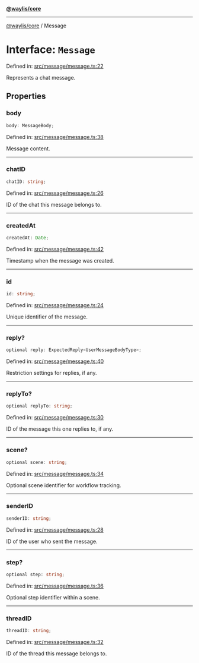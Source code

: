 [**@waylis/core**](../index.md)

***

[@waylis/core](../index.md) / Message

# Interface: `Message`

Defined in: [src/message/message.ts:22](https://github.com/waylis/core/blob/ec4e52cc907d26692651cc5868e974b2792624f2/src/message/message.ts#L22)

Represents a chat message.

## Properties

### body

```ts
body: MessageBody;
```

Defined in: [src/message/message.ts:38](https://github.com/waylis/core/blob/ec4e52cc907d26692651cc5868e974b2792624f2/src/message/message.ts#L38)

Message content.

***

### chatID

```ts
chatID: string;
```

Defined in: [src/message/message.ts:26](https://github.com/waylis/core/blob/ec4e52cc907d26692651cc5868e974b2792624f2/src/message/message.ts#L26)

ID of the chat this message belongs to.

***

### createdAt

```ts
createdAt: Date;
```

Defined in: [src/message/message.ts:42](https://github.com/waylis/core/blob/ec4e52cc907d26692651cc5868e974b2792624f2/src/message/message.ts#L42)

Timestamp when the message was created.

***

### id

```ts
id: string;
```

Defined in: [src/message/message.ts:24](https://github.com/waylis/core/blob/ec4e52cc907d26692651cc5868e974b2792624f2/src/message/message.ts#L24)

Unique identifier of the message.

***

### reply?

```ts
optional reply: ExpectedReply<UserMessageBodyType>;
```

Defined in: [src/message/message.ts:40](https://github.com/waylis/core/blob/ec4e52cc907d26692651cc5868e974b2792624f2/src/message/message.ts#L40)

Restriction settings for replies, if any.

***

### replyTo?

```ts
optional replyTo: string;
```

Defined in: [src/message/message.ts:30](https://github.com/waylis/core/blob/ec4e52cc907d26692651cc5868e974b2792624f2/src/message/message.ts#L30)

ID of the message this one replies to, if any.

***

### scene?

```ts
optional scene: string;
```

Defined in: [src/message/message.ts:34](https://github.com/waylis/core/blob/ec4e52cc907d26692651cc5868e974b2792624f2/src/message/message.ts#L34)

Optional scene identifier for workflow tracking.

***

### senderID

```ts
senderID: string;
```

Defined in: [src/message/message.ts:28](https://github.com/waylis/core/blob/ec4e52cc907d26692651cc5868e974b2792624f2/src/message/message.ts#L28)

ID of the user who sent the message.

***

### step?

```ts
optional step: string;
```

Defined in: [src/message/message.ts:36](https://github.com/waylis/core/blob/ec4e52cc907d26692651cc5868e974b2792624f2/src/message/message.ts#L36)

Optional step identifier within a scene.

***

### threadID

```ts
threadID: string;
```

Defined in: [src/message/message.ts:32](https://github.com/waylis/core/blob/ec4e52cc907d26692651cc5868e974b2792624f2/src/message/message.ts#L32)

ID of the thread this message belongs to.
